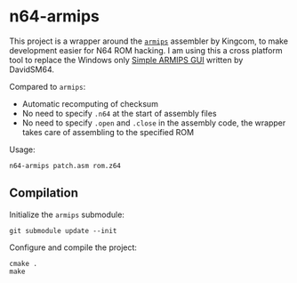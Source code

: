 # n64-armips

This project is a wrapper around the [`armips`](https://github.com/Kingcom/armips)
assembler by Kingcom, to make development easier for N64 ROM hacking. I am
using this a cross platform tool to replace the Windows only [Simple ARMIPS
GUI](https://github.com/DavidSM64/SimpleArmipsGui) written by DavidSM64.

Compared to `armips`:
- Automatic recomputing of checksum
- No need to specify `.n64` at the start of assembly files
- No need to specify `.open` and `.close` in the assembly code, the wrapper
  takes care of assembling to the specified ROM

Usage:

    n64-armips patch.asm rom.z64

## Compilation

Initialize the `armips` submodule:

    git submodule update --init

Configure and compile the project:

    cmake .
    make
